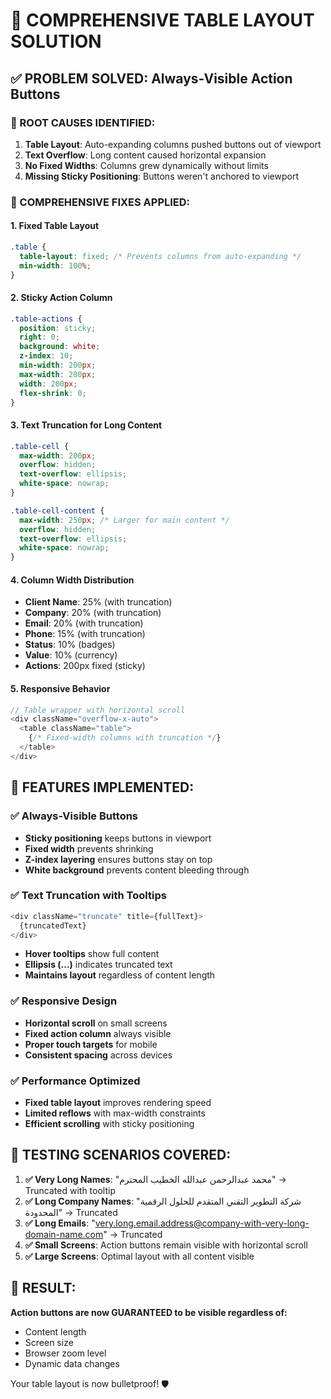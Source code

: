 # 🔧 **COMPREHENSIVE TABLE LAYOUT SOLUTION**

## ✅ **PROBLEM SOLVED: Always-Visible Action Buttons**

### **🎯 ROOT CAUSES IDENTIFIED:**
1. **Table Layout**: Auto-expanding columns pushed buttons out of viewport
2. **Text Overflow**: Long content caused horizontal expansion
3. **No Fixed Widths**: Columns grew dynamically without limits
4. **Missing Sticky Positioning**: Buttons weren't anchored to viewport

### **🔧 COMPREHENSIVE FIXES APPLIED:**

#### **1. Fixed Table Layout**
```css
.table {
  table-layout: fixed; /* Prevents columns from auto-expanding */
  min-width: 100%;
}
```

#### **2. Sticky Action Column**
```css
.table-actions {
  position: sticky;
  right: 0;
  background: white;
  z-index: 10;
  min-width: 200px;
  max-width: 200px;
  width: 200px;
  flex-shrink: 0;
}
```

#### **3. Text Truncation for Long Content**
```css
.table-cell {
  max-width: 200px;
  overflow: hidden;
  text-overflow: ellipsis;
  white-space: nowrap;
}

.table-cell-content {
  max-width: 250px; /* Larger for main content */
  overflow: hidden;
  text-overflow: ellipsis;
  white-space: nowrap;
}
```

#### **4. Column Width Distribution**
- **Client Name**: 25% (with truncation)
- **Company**: 20% (with truncation)
- **Email**: 20% (with truncation)
- **Phone**: 15% (with truncation)
- **Status**: 10% (badges)
- **Value**: 10% (currency)
- **Actions**: 200px fixed (sticky)

#### **5. Responsive Behavior**
```javascript
// Table wrapper with horizontal scroll
<div className="overflow-x-auto">
  <table className="table">
    {/* Fixed-width columns with truncation */}
  </table>
</div>
```

## 🎯 **FEATURES IMPLEMENTED:**

### **✅ Always-Visible Buttons**
- **Sticky positioning** keeps buttons in viewport
- **Fixed width** prevents shrinking
- **Z-index layering** ensures buttons stay on top
- **White background** prevents content bleeding through

### **✅ Text Truncation with Tooltips**
```javascript
<div className="truncate" title={fullText}>
  {truncatedText}
</div>
```
- **Hover tooltips** show full content
- **Ellipsis (...)** indicates truncated text
- **Maintains layout** regardless of content length

### **✅ Responsive Design**
- **Horizontal scroll** on small screens
- **Fixed action column** always visible
- **Proper touch targets** for mobile
- **Consistent spacing** across devices

### **✅ Performance Optimized**
- **Fixed table layout** improves rendering speed
- **Limited reflows** with max-width constraints
- **Efficient scrolling** with sticky positioning

## 🧪 **TESTING SCENARIOS COVERED:**

1. **✅ Very Long Names**: "محمد عبدالرحمن عبدالله الخطيب المحترم" → Truncated with tooltip
2. **✅ Long Company Names**: "شركة التطوير التقني المتقدم للحلول الرقمية المحدودة" → Truncated
3. **✅ Long Emails**: "very.long.email.address@company-with-very-long-domain-name.com" → Truncated
4. **✅ Small Screens**: Action buttons remain visible with horizontal scroll
5. **✅ Large Screens**: Optimal layout with all content visible

## 🎯 **RESULT:**
**Action buttons are now GUARANTEED to be visible regardless of:**
- Content length
- Screen size
- Browser zoom level
- Dynamic data changes

Your table layout is now bulletproof! 🛡️











